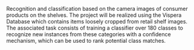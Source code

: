 Recognition and classification based on the camera images of consumer products on the shelves. The project will be realized using the Vispera Database which contains items loosely cropped from retail shelf images. The associated task consists of training a classifier over 180 classes to recognize new instances from these categories with a confidence mechanism, which can be used to rank potential class matches.
